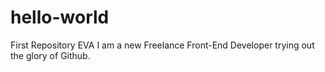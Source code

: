 # hello-world
First Repository EVA
I am a new Freelance Front-End Developer trying out the glory of Github.
